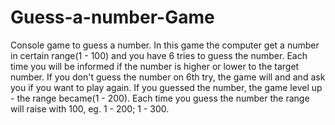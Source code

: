 # Guess-a-number-Game
Console game to guess a number. In this game the computer get a number in certain range(1 - 100) and you have 6 tries to guess the number. Each time you will be informed if the number is higher or lower to the target number. If you don't guess the number on 6th try, the game will and and ask you if you want to play again. If you guessed the number, the game level up - the range became(1 - 200). Each time you guess the number the range will raise with 100, eg. 1 - 200; 1 - 300.

